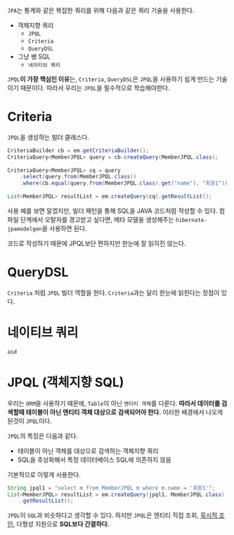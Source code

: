 `JPA`는 통계와 같은 복잡한 쿼리를 위해 다음과 같은 쿼리 기술을 사용한다.
- 객체지향 쿼리
	- `JPQL`
	- `Criteria`
	- `QueryDSL`
- 그냥 쌩 SQL
	- `네이티브 쿼리`

`JPQL`**이 가장 핵심인 이유**는, `Criteria`, `QueryDSL`은 `JPQL`을 사용하기 쉽게 만드는 기술이기 때문이다. 따라서 우리는 `JPQL`을 필수적으로 학습해야한다.

# Criteria
`JPQL`을 생성하는 빌더 클래스다.

```java
CriteriaBuilder cb = em.getCriteriaBuilder();  
CriteriaQuery<MemberJPQL> query = cb.createQuery(MemberJPQL.class);  
  
CriteriaQuery<MemberJPQL> cq = query  
    .select(query.from(MemberJPQL.class))  
    .where(cb.equal(query.from(MemberJPQL.class).get("name"), "회원1"));  
  
List<MemberJPQL> resultList = em.createQuery(cq).getResultList();
```

사용 예를 보면 알겠지만, 빌더 패턴을 통해 SQL을 JAVA 코드처럼 작성할 수 있다. 컴파일 단계에서 오탈자를 경고받고 싶다면, 메타 모델을 생성해주는 `hibernate-jpamodelgen`을 사용하면 된다.

코드로 작성하기 때문에 JPQL보단 편하지만 한눈에 잘 읽히진 않는다.
# QueryDSL
`Criteria` 처럼 `JPQL` 빌더 역할을 한다. `Criteria`과는 달리 한눈에 읽힌다는 장점이 있다.

# 네이티브 쿼리
```java
asd
```


# JPQL (객체지향 SQL)
우리는 `ORM`을 사용하기 때문에, `Table`이 아닌 `엔티티 객체`를 다룬다. **따라서 데이터를 검색할때 테이블이 아닌 엔티티 객체 대상으로 검색되어야 한다.** 이러한 배경에서 나오게 된것이 `JPQL`이다.

`JPQL`의 특징은 다음과 같다.
- 테이블이 아닌 객체를 대상으로 검색하는 객체지향 쿼리
- SQL을 추상화해서 특정 데이터베이스 SQL에 의존하지 않음

기본적으로 이렇게 사용한다.
```java
String jpql1 = "select m from MemberJPQL m where m.name = '회원1'";  
List<MemberJPQL> resultList = em.createQuery(jpql1, MemberJPQL.class)  
    .getResultList();
```

`JPQL`이 `SQL`과 비슷하다고 생각할 수 있다. 하지만 `JPQL`은 엔티티 직접 조회, [묵시적 조인](JPQL%20묵시적%20조인.md), 다형성 지원으로 **SQL보다 간결하다.**





